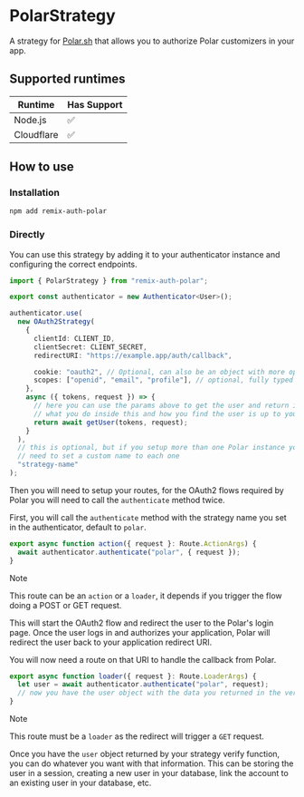 # PolarStrategy

A strategy for [Polar.sh](https://polar.sh) that allows you to authorize Polar customizers in your app.

## Supported runtimes

| Runtime    | Has Support |
| ---------- | ----------- |
| Node.js    | ✅          |
| Cloudflare | ✅          |

## How to use

### Installation

```bash
npm add remix-auth-polar
```

### Directly

You can use this strategy by adding it to your authenticator instance and configuring the correct endpoints.

```ts
import { PolarStrategy } from "remix-auth-polar";

export const authenticator = new Authenticator<User>();

authenticator.use(
  new OAuth2Strategy(
    {
      clientId: CLIENT_ID,
      clientSecret: CLIENT_SECRET,
      redirectURI: "https://example.app/auth/callback",

      cookie: "oauth2", // Optional, can also be an object with more options
      scopes: ["openid", "email", "profile"], // optional, fully typed
    },
    async ({ tokens, request }) => {
      // here you can use the params above to get the user and return it
      // what you do inside this and how you find the user is up to you
      return await getUser(tokens, request);
    }
  ),
  // this is optional, but if you setup more than one Polar instance you will
  // need to set a custom name to each one
  "strategy-name"
);
```

Then you will need to setup your routes, for the OAuth2 flows required by Polar you will need to call the `authenticate` method twice.

First, you will call the `authenticate` method with the strategy name you set in the authenticator, default to `polar`.

```ts
export async function action({ request }: Route.ActionArgs) {
  await authenticator.authenticate("polar", { request });
}
```

> [!NOTE]
> This route can be an `action` or a `loader`, it depends if you trigger the flow doing a POST or GET request.

This will start the OAuth2 flow and redirect the user to the Polar's login page. Once the user logs in and authorizes your application, Polar will redirect the user back to your application redirect URI.

You will now need a route on that URI to handle the callback from Polar.

```ts
export async function loader({ request }: Route.LoaderArgs) {
  let user = await authenticator.authenticate("polar", request);
  // now you have the user object with the data you returned in the verify function
}
```

> [!NOTE]
> This route must be a `loader` as the redirect will trigger a `GET` request.

Once you have the `user` object returned by your strategy verify function, you can do whatever you want with that information. This can be storing the user in a session, creating a new user in your database, link the account to an existing user in your database, etc.
